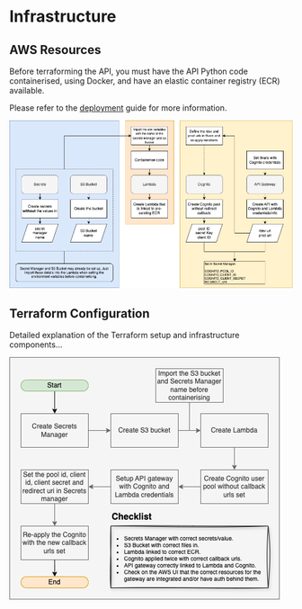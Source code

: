 # Infrastructure

## AWS Resources

Before terraforming the API, you must have the API Python code containerised, using Docker, and have an elastic container registry (ECR) available.

Please refer to the [deployment](deployment.md) guide for more information.

![AWS Resources](assets/explanation.png)

## Terraform Configuration
Detailed explanation of the Terraform setup and infrastructure components...

![Infrastructure Diagram](assets/creation_flow.png)